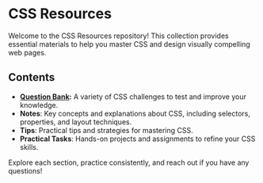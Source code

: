 # CSS Resources

Welcome to the CSS Resources repository! This collection provides essential materials to help you master CSS and design visually compelling web pages.

## Contents

- **[Question Bank](Question_Bank.md):** A variety of CSS challenges to test and improve your knowledge.
- **Notes**: Key concepts and explanations about CSS, including selectors, properties, and layout techniques.
- **Tips**: Practical tips and strategies for mastering CSS.
- **Practical Tasks**: Hands-on projects and assignments to refine your CSS skills.

Explore each section, practice consistently, and reach out if you have any questions!
